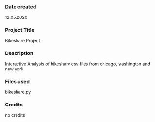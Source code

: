 ### Date created
12.05.2020

### Project Title
Bikeshare Project

### Description
Interactive Analysis of bikeshare csv files from chicago, washington and new york

### Files used
bikeshare.py

### Credits
no credits

